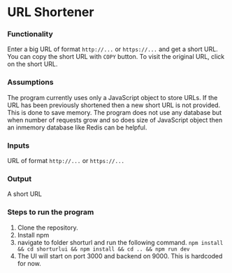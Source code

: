 # URL Shortener

### Functionality
Enter a big URL of format `http://...` or `https://...` and get a short URL.
You can copy the short URL with `COPY` button.
To visit the original URL, click on the short URL.

### Assumptions
The program currently uses only a JavaScript object to store URLs. If the URL has been previously shortened then a new short URL is not provided. This is done to save memory.
The program does not use any database but when number of requests grow and so does size of JavaScript object then an inmemory database like Redis can be helpful.

### Inputs
URL of format `http://...` or `https://...` 

### Output
A short URL

### Steps to run the program
1. Clone the repository.
2. Install npm
3. navigate to folder shorturl and run the following command.
`npm install && cd shorturlui && npm install && cd .. && npm run dev`
4. The UI will start on port 3000 and backend on 9000. This is hardcoded for now.